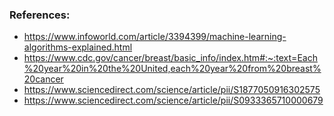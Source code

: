 ### References:
- https://www.infoworld.com/article/3394399/machine-learning-algorithms-explained.html
- https://www.cdc.gov/cancer/breast/basic_info/index.htm#:~:text=Each%20year%20in%20the%20United,each%20year%20from%20breast%20cancer
- https://www.sciencedirect.com/science/article/pii/S1877050916302575
- https://www.sciencedirect.com/science/article/pii/S0933365710000679
